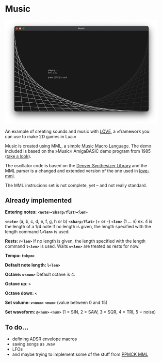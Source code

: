 # Music

![Screenshot](https://raw.githubusercontent.com/marc2o/Music/main/assets/screenshot.png)

An example of creating sounds and music with [LÖVE](https://love2d.org/), a »framework you can use to make 2D games in Lua.«

Music is created using MML, a simple [Music Macro Language](https://en.wikipedia.org/wiki/Music_Macro_Language). The demo included is based on the »Music« AmigaBASIC demo program from 1985 ([take a look](https://www.youtube.com/watch?v=522uWGQV134)).

The oscillator code is based on the [Denver Synthesizer Library](https://love2d.org/forums/viewtopic.php?t=79499) and the MML parser is a changed and extended version of the one used in [love-mml](https://github.com/GoonHouse/love-mml).

The MML instrucions set is not complete, yet – and not really standard.

## Already implemented

**Entering notes: `<note><sharp/flat><len>`**

**`<note>`** (a, b, c, d, e, f, g, h or b)
**`<sharp/flat>`** (+ or -)
**`<len>`** (1 … n) ex. 4 is the length of a 1/4 note
If no length is given, the length specified with the length command **`l<len>`** is used.

**Rests: `r<len>`**
If no length is given, the length specified with the length command **`l<len>`** is used.
Waits **`w<len>`** are treated as rests for now.

**Tempo: `t<bpm>`**

**Default note length: `l<len>`**

**Octave: `o<num>`**
Default octave is 4.

**Octave up: `>`**

**Octave down: `<`**

**Set volume: `v<num>`**
**`<num>`** (value between 0 and 15)

**Set waveform: `@<num>`**
**`<num>`** (1 = SIN, 2 = SAW, 3 = SQR, 4 = TRI, 5 = noise)


## To do…

* defining ADSR envelope macros
* saving songs as .wav
* LFOs
* and maybe trying to implement some of the stuff from [PPMCK MML](https://shauninman.com/assets/downloads/ppmck_guide.html)
